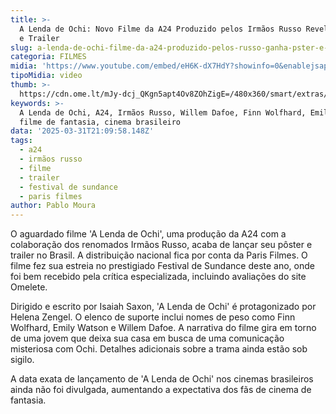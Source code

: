 ```yaml
---
title: >-
  A Lenda de Ochi: Novo Filme da A24 Produzido pelos Irmãos Russo Revela Pôster
  e Trailer
slug: a-lenda-de-ochi-filme-da-a24-produzido-pelos-russo-ganha-pster-e-trailer
categoria: FILMES
midia: 'https://www.youtube.com/embed/eH6K-dX7HdY?showinfo=0&enablejsapi=1'
tipoMidia: video
thumb: >-
  https://cdn.ome.lt/mJy-dcj_QKgn5apt4Ov8ZOhZigE=/480x360/smart/extras/conteudos/The_Legend_of_Ochi_01_Yuri_and_Ochi.jpg
keywords: >-
  A Lenda de Ochi, A24, Irmãos Russo, Willem Dafoe, Finn Wolfhard, Emily Watson,
  filme de fantasia, cinema brasileiro
data: '2025-03-31T21:09:58.148Z'
tags:
  - a24
  - irmãos russo
  - filme
  - trailer
  - festival de sundance
  - paris filmes
author: Pablo Moura
---
```


O aguardado filme 'A Lenda de Ochi', uma produção da A24 com a colaboração dos renomados Irmãos Russo, acaba de lançar seu pôster e trailer no Brasil. A distribuição nacional fica por conta da Paris Filmes. O filme fez sua estreia no prestigiado Festival de Sundance deste ano, onde foi bem recebido pela crítica especializada, incluindo avaliações do site Omelete.

Dirigido e escrito por Isaiah Saxon, 'A Lenda de Ochi' é protagonizado por Helena Zengel. O elenco de suporte inclui nomes de peso como Finn Wolfhard, Emily Watson e Willem Dafoe. A narrativa do filme gira em torno de uma jovem que deixa sua casa em busca de uma comunicação misteriosa com Ochi. Detalhes adicionais sobre a trama ainda estão sob sigilo.

A data exata de lançamento de 'A Lenda de Ochi' nos cinemas brasileiros ainda não foi divulgada, aumentando a expectativa dos fãs de cinema de fantasia.

